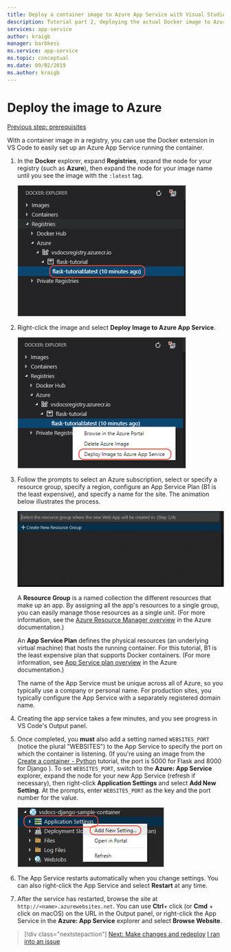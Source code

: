 ```yaml
---
title: Deploy a container image to Azure App Service with Visual Studio Code
description: Tutorial part 2, deploying the actual Docker image to Azure App Service from a container registry.
services: app-service
author: kraigb
manager: barbkess
ms.service: app-service
ms.topic: conceptual
ms.date: 09/02/2019
ms.author: kraigb
---
```


# Deploy the image to Azure

[Previous step: prerequisites](tutorial-deploy-containers-01.md)

With a container image in a registry, you can use the Docker extension in VS Code to easily set up an Azure App Service running the container.

1. In the **Docker** explorer, expand **Registries**, expand the node for your registry (such as **Azure**), then expand the node for your image name until you see the image with the `:latest` tag.

    ![Locating an image in the Docker explorer](media/deploy-containers/deploy-find-image.png)

1. Right-click the image and select **Deploy Image to Azure App Service**.

    ![Selecting the Deploy menu command](media/deploy-containers/deploy-menu.png)

1. Follow the prompts to select an Azure subscription, select or specify a resource group, specify a region, configure an App Service Plan (B1 is the least expensive), and specify a name for the site. The animation below illustrates the process.

    ![Create and Deploy](media/deploy-containers/deploy-to-app-service.gif)

    A **Resource Group** is a named collection the different resources that make up an app. By assigning all the app's resources to a single group, you can easily manage those resources as a single unit. (For more information, see the [Azure Resource Manager overview](https://docs.microsoft.com/azure/azure-resource-manager/resource-group-overview) in the Azure documentation.)

    An **App Service Plan** defines the physical resources (an underlying virtual machine) that hosts the running container. For this tutorial, B1 is the least expensive plan that supports Docker containers. (For more information, see [App Service plan overview](https://docs.microsoft.com/azure/app-service/azure-web-sites-web-hosting-plans-in-depth-overview) in the Azure documentation.)

    The name of the App Service must be unique across all of Azure, so you typically use a company or personal name. For production sites, you typically configure the App Service with a separately registered domain name.

1. Creating the app service takes a few minutes, and you see progress in VS Code's Output panel.

1. Once completed, you **must** also add a setting named `WEBSITES_PORT` (notice the plural "WEBSITES") to the App Service to specify the port on which the container is listening. (If you're using an image from the [Create a container - Python](../python/tutorial-create-container.md) tutorial, the port is 5000 for Flask and 8000 for Django ). To set `WEBSITES_PORT`, switch to the **Azure: App Service** explorer, expand the node for your new App Service (refresh if necessary), then right-click **Application Settings** and select **Add New Setting**. At the prompts, enter `WEBSITES_PORT` as the key and the port number for the value.

    ![Context menu command on an App Service for Add New Setting](media/deploy-containers/add-app-service-setting.png)

1. The App Service restarts automatically when you change settings. You can also right-click the App Service and select **Restart** at any time.

1. After the service has restarted, browse the site at `http://<name>.azurewebsites.net`. You can use **Ctrl**+ click (or **Cmd** + click on macOS) on the URL in the Output panel, or right-click the App Service in the **Azure: App Service** explorer and select **Browse Website**.

> [!div class="nextstepaction"]
> [Next: Make changes and redeploy](tutorial-deploy-containers-03.md) [I ran into an issue](https://www.research.net/r/PWZWZ52?tutorial=vscode-appservice-containers&step=02-deploy-container)
